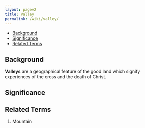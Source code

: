 ```yaml
---
layout: pagev2
title: Valley
permalink: /wiki/valley/
---
```

- [Background](#background)
- [Significance](#significance)
- [Related Terms](#related-terms)

## Background

**Valleys** are a geographical feature of the good land which signify experiences of the cross and the death of Christ.

## Significance

## Related Terms

1. Mountain
